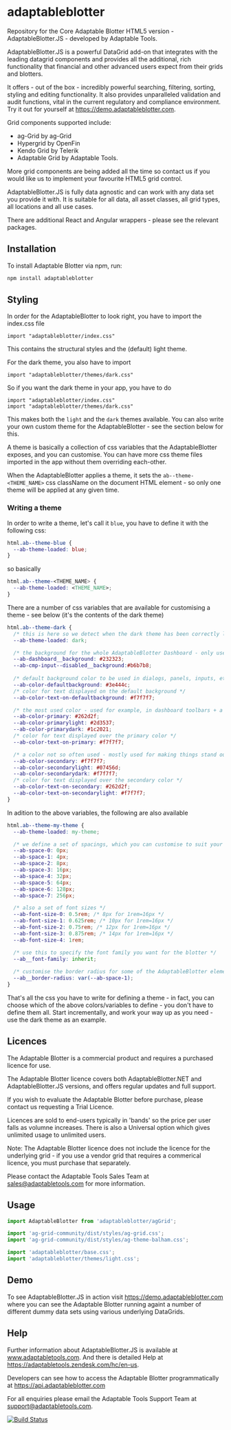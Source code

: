# adaptableblotter

Repository for the Core Adaptable Blotter HTML5 version - AdaptableBlotter.JS - developed by Adaptable Tools.

AdaptableBlotter.JS is a powerful DataGrid add-on that integrates with the leading datagrid components and provides all the additional, rich functionality that financial and other advanced users expect from their grids and blotters.

It offers - out of the box - incredibly powerful searching, filtering, sorting, styling and editing functionality. It also provides unparalleled validation and audit functions, vital in the current regulatory and compliance environment. Try it out for yourself at https://demo.adaptableblotter.com.

Grid components supported include:

- ag-Grid by ag-Grid
- Hypergrid by OpenFin
- Kendo Grid by Telerik
- Adaptable Grid by Adaptable Tools.

More grid components are being added all the time so contact us if you would like us to implement your favourite HTML5 grid control.

AdaptableBlotter.JS is fully data agnostic and can work with any data set you provide it with. It is suitable for all data, all asset classes, all grid types, all locations and all use cases.

There are additional React and Angular wrappers - please see the relevant packages.

## Installation

To install Adaptable Blotter via npm, run:

```javascript
npm install adaptableblotter
```


## Styling

In order for the AdaptableBlotter to look right, you have to import the index.css file

```tsx
import "adaptableblotter/index.css"
```

This contains the structural styles and the (default) light theme.

For the dark theme, you also have to import

```tsx
import "adaptableblotter/themes/dark.css"
```

So if you want the dark theme in your app, you have to do

```tsx
import "adaptableblotter/index.css"
import "adaptableblotter/themes/dark.css"
```

This makes both the `light` and the `dark` themes available. You can also write your own custom theme for the AdaptableBlotter - see the section below for this.

A theme is basically a collection of css variables that the AdaptableBlotter exposes, and you can customise. You can have more css theme files imported in the app without them overriding each-other.

When the AdaptableBlotter applies a theme, it sets the `ab--theme-<THEME_NAME>` css className on the document HTML element - so only one theme will be applied at any given time.

### Writing a theme

In order to write a theme, let's call it `blue`, you have to define it with the following css:

```css
html.ab--theme-blue {
  --ab-theme-loaded: blue;
}
```

so basically 

```css
html.ab--theme-<THEME_NAME> {
  --ab-theme-loaded: <THEME_NAME>;
}
```

There are a number of css variables that are available for customising a theme - see below (it's the contents of the dark theme)

```css
html.ab--theme-dark {
  /* this is here so we detect when the dark theme has been correctly loaded */
  --ab-theme-loaded: dark;

  /* the background for the whole AdaptableBlotter Dashboard - only used once */
  --ab-dashboard__background: #232323;   
  --ab-cmp-input--disabled__background:#b6b7b8;
  
  /* default background color to be used in dialogs, panels, inputs, etc */
  --ab-color-defaultbackground: #3e444c;
  /* color for text displayed on the default background */
  --ab-color-text-on-defaultbackground: #f7f7f7;

  /* the most used color - used for example, in dashboard toolbars + a light and dark variation */
  --ab-color-primary: #262d2f;
  --ab-color-primarylight: #2d3537;
  --ab-color-primarydark: #1c2021;
  /* color for text displayed over the primary color */
  --ab-color-text-on-primary: #f7f7f7;

  /* a color not so often used - mostly used for making things stand out - used for example, in wizard dialog headers + a light and dark variation */
  --ab-color-secondary: #f7f7f7;
  --ab-color-secondarylight: #07456d;
  --ab-color-secondarydark: #f7f7f7;
  /* color for text displayed over the secondary color */
  --ab-color-text-on-secondary: #262d2f;
  --ab-color-text-on-secondarylight: #f7f7f7;
}
```

In adition to the above variables, the following are also available

```css
html.ab--theme-my-theme {
  --ab-theme-loaded: my-theme;

  /* we define a set of spacings, which you can customise to suit your needs */
  --ab-space-0: 0px;
  --ab-space-1: 4px;
  --ab-space-2: 8px;
  --ab-space-3: 16px;
  --ab-space-4: 32px;
  --ab-space-5: 64px;
  --ab-space-6: 128px;
  --ab-space-7: 256px;

  /* also a set of font sizes */
  --ab-font-size-0: 0.5rem; /* 8px for 1rem=16px */
  --ab-font-size-1: 0.625rem; /* 10px for 1rem=16px */
  --ab-font-size-2: 0.75rem; /* 12px for 1rem=16px */
  --ab-font-size-3: 0.875rem; /* 14px for 1rem=16px */
  --ab-font-size-4: 1rem; 

  /* use this to specify the font family you want for the blotter */
  --ab__font-family: inherit;
  
  /* customise the border radius for some of the AdaptableBlotter elements */
  --ab__border-radius: var(--ab-space-1);
}
```

That's all the css you have to write for defining a theme - in fact, you can choose which of the above colors/variables to define - you don't have to define them all. Start incrementally, and work your way up as you need - use the dark theme as an example.

## Licences

The Adaptable Blotter is a commercial product and requires a purchased licence for use.

The Adaptable Blotter licence covers both AdaptableBlotter.NET and AdaptableBlotter.JS versions, and offers regular updates and full support.

If you wish to evaluate the Adaptable Blotter before purchase, please contact us requesting a Trial Licence.

Licences are sold to end-users typically in 'bands' so the price per user falls as volumne increases. There is also a Universal option which gives unlimited usage to unlimited users.

Note: The Adaptable Blotter licence does not include the licence for the underlying grid - if you use a vendor grid that requires a commerical licence, you must purchase that separately.

Please contact the Adaptable Tools Sales Team at sales@adaptabletools.com for more information.

## Usage

```js
import AdaptableBlotter from 'adaptableblotter/agGrid';

import 'ag-grid-community/dist/styles/ag-grid.css';
import 'ag-grid-community/dist/styles/ag-theme-balham.css';

import 'adaptableblotter/base.css';
import 'adaptableblotter/themes/light.css';
```

## Demo

To see AdaptableBlotter.JS in action visit https://demo.adaptableblotter.com where you can see the Adaptable Blotter running againt a number of different dummy data sets using various underlying DataGrids.

## Help

Further information about AdaptableBlotter.JS is available at www.adaptabletools.com. And there is detailed Help at https://adaptabletools.zendesk.com/hc/en-us.

Developers can see how to access the Adaptable Blotter programmatically at https://api.adaptableblotter.com

For all enquiries please email the Adaptable Tools Support Team at support@adaptabletools.com.

[![Build Status](https://travis-ci.org/JonnyAdaptableTools/adaptableblotter.svg?branch=master)](https://travis-ci.org/JonnyAdaptableTools/adaptableblotter)
